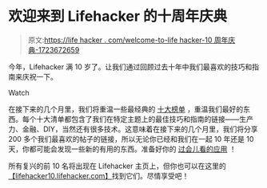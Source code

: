 # 欢迎来到 Lifehacker 的十周年庆典

> 原文:[https://life hacker . com/welcome-to-life hacker-10 周年庆典-1723672659](https://lifehacker.com/welcome-to-lifehackers-10th-anniversary-celebration-1723672659)

今年，Lifehacker 满 10 岁了。让我们通过回顾过去十年中我们最喜欢的技巧和指南来庆祝一下。

Watch

在接下来的几个月里，我们将重温一些最经典的 [十大榜单](http://lifehacker.com/tag/lifehacker-top-10) ，重温我们最好的东西。每个十大清单都包含了我们在特定主题上的最佳技巧和指南的链接——生产力、金融、DIY，当然还有很多技术。这意味着在接下来的几个月里，我们将分享 200 多个我们最喜欢的帖子的链接，所以无论你已经和我们在一起 10 年还是 10 天，你都可能会发现一些新的有用的东西。准备好你的 [过会儿看的应用](http://lifehacker.com/read-later-apps-compared-pocket-vs-instapaper-vs-r-5894995#_ga=1.141425082.98392234.1438719319) ！

所有复兴的前 10 名将出现在 Lifehacker 主页上，但你也可以在这里的[【lifehacker10.lifehacker.com】](http://lifehacker10.lifehacker.com)找到它们。尽情享受吧！